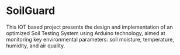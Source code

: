 # SoilGuard
This IOT based project presents the design and implementation of an optimized Soil Testing System using Arduino technology, aimed at monitoring key environmental parameters: soil moisture, temperature, humidity, and air quality.
